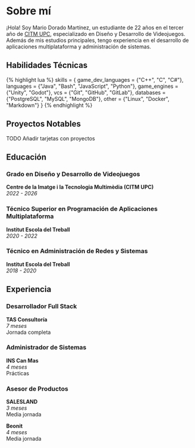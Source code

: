 # Sobre mí

¡Hola! Soy Mario Dorado Martínez, un estudiante de 22 años en el tercer año de <a href="https://www.citm.upc.edu/esp/estudis/graus-videojocs/">CITM UPC</a>, especializado en Diseño y Desarrollo de Videojuegos. Además de mis estudios principales, tengo experiencia en el desarrollo de aplicaciones multiplataforma y administración de sistemas.

## Habilidades Técnicas

{% highlight lua %}
skills = {
    game_dev_languages = {"C++", "C", "C#"},
    languages = {"Java", "Bash", "JavaScript", "Python"},
    game_engines = {"Unity", "Godot"},
    vcs = {"Git", "GitHub", "GitLab"},
    databases = {"PostgreSQL", "MySQL", "MongoDB"},
    other = {"Linux", "Docker", "Markdown"}
}
{% endhighlight %}

## Proyectos Notables

TODO Añadir tarjetas con proyectos

## Educación

<h3>Grado en Diseño y Desarrollo de Videojuegos</h3>
<p><b>Centre de la Imatge i la Tecnologia Multimèdia (CITM UPC)</b><br>
  <i>2022 - 2026</i></p>

<h3>Técnico Superior en Programación de Aplicaciones Multiplataforma</h3>
<p><b>Institut Escola del Treball</b><br>
  <i>2020 - 2022</i></p>

<h3>Técnico en Administración de Redes y Sistemas</h3>
<p><b>Institut Escola del Treball</b><br>
<i>2018 - 2020</i></p>

## Experiencia

<h3>Desarrollador Full Stack</h3>
<p><b>TAS Consultoría</b><br>
  <i>7 meses</i><br>
  Jornada completa</p>

<h3>Administrador de Sistemas</h3>
<p><b>INS Can Mas</b><br>
  <i>4 meses</i><br>
  Prácticas</p>  

<h3>Asesor de Productos</h3>
<p><b>SALESLAND</b><br>
  <i>3 meses</i><br>
  Media jornada</p>

<p><b>Beonit</b><br>
  <i>4 meses</i><br>
  Media jornada</p>
